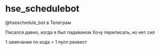 # hse_schedulebot

@hseschedule_bot в Телеграм

Писался давно, когда я был падаваном
Хочу переписать, но нет сил

1 замечание по кода = 1 пулл реквест 
